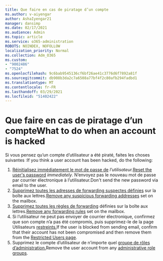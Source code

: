 ```yaml
---
title: Que faire en cas de piratage d’un compte
ms.author: v-aiyengar
author: AshaIyengar21
manager: dansimp
ms.date: 02/17/2021
ms.audience: Admin
ms.topic: article
ms.service: o365-administration
ROBOTS: NOINDEX, NOFOLLOW
localization_priority: Normal
ms.collection: Adm_O365
ms.custom:
- "9002486"
- "7524"
ms.openlocfilehash: 9c6bab9545136cf6bf26ae41c3776d6f7892a81f
ms.sourcegitcommit: db908b3da2c7a6508a77bf4f2c80afb294fadbd1
ms.translationtype: MT
ms.contentlocale: fr-FR
ms.lasthandoff: 03/29/2021
ms.locfileid: "51402422"
---
```

# <a name="what-to-do-when-an-account-is-hacked"></a><span data-ttu-id="3bf48-102">Que faire en cas de piratage d’un compte</span><span class="sxs-lookup"><span data-stu-id="3bf48-102">What to do when an account is hacked</span></span>

<span data-ttu-id="3bf48-103">Si vous pensez qu’un compte d’utilisateur a été piraté, faites les choses suivantes :</span><span class="sxs-lookup"><span data-stu-id="3bf48-103">If you think a user account has been hacked, do the following:</span></span>

1. <span data-ttu-id="3bf48-104">[Réinitialisez immédiatement le mot de passe de](https://go.microsoft.com/fwlink/?linkid=2103704) *l’utilisateur.*</span><span class="sxs-lookup"><span data-stu-id="3bf48-104">[Reset the user's password](https://go.microsoft.com/fwlink/?linkid=2103704) *immediately*.</span></span> <span data-ttu-id="3bf48-105">N’envoyez pas le nouveau mot de passe par courrier électronique à l’utilisateur.</span><span class="sxs-lookup"><span data-stu-id="3bf48-105">Don't send the new password via email to the user.</span></span>
1. <span data-ttu-id="3bf48-106">[Supprimez toutes les adresses de forwarding suspectes définies](https://go.microsoft.com/fwlink/?linkid=2103705) sur la boîte aux lettres.</span><span class="sxs-lookup"><span data-stu-id="3bf48-106">[Remove any suspicious forwarding addresses](https://go.microsoft.com/fwlink/?linkid=2103705) set on the mailbox.</span></span>
1. <span data-ttu-id="3bf48-107">[Supprimez toutes les règles de forwarding](https://go.microsoft.com/fwlink/?linkid=2103706) définies sur la boîte aux lettres.</span><span class="sxs-lookup"><span data-stu-id="3bf48-107">[Remove any forwarding rules](https://go.microsoft.com/fwlink/?linkid=2103706) set on the mailbox.</span></span>
1. <span data-ttu-id="3bf48-108">Si l’utilisateur ne peut pas envoyer de courrier électronique, confirmez que son compte n’a pas été compromis, puis supprimez-le de la page Utilisateurs [restreints.](https://go.microsoft.com/fwlink/?linkid=2103706)</span><span class="sxs-lookup"><span data-stu-id="3bf48-108">If the user is blocked from sending email, confirm that their account has not been compromised and then remove them from the [Restricted Users page](https://go.microsoft.com/fwlink/?linkid=2103706).</span></span>
1. <span data-ttu-id="3bf48-109">Supprimez le compte d’utilisateur de n’importe quel [groupe de rôles d’administration.](https://go.microsoft.com/fwlink/?linkid=2092294)</span><span class="sxs-lookup"><span data-stu-id="3bf48-109">Remove the user account from any [administrative role groups](https://go.microsoft.com/fwlink/?linkid=2092294).</span></span>